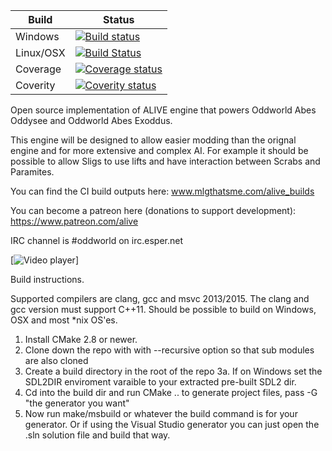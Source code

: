 Build  | Status
------------- | -------------
Windows |[![Build status](https://ci.appveyor.com/api/projects/status/r7k50qbfx8wynbd2?svg=true)](https://ci.appveyor.com/project/paulsapps/alive)
Linux/OSX | [![Build Status](https://travis-ci.org/paulsapps/alive.svg?branch=master)](https://travis-ci.org/paulsapps/alive)
Coverage  |[![Coverage status](https://coveralls.io/repos/paulsapps/alive/badge.svg)](https://coveralls.io/r/paulsapps/alive)
Coverity  | [![Coverity status](https://scan.coverity.com/projects/5367/badge.svg)](https://scan.coverity.com/projects/5367)


Open source implementation of ALIVE engine that powers Oddworld Abes Oddysee and Oddworld Abes Exoddus. 

This engine will be designed to allow easier modding than the orignal engine and for more extensive and complex AI. For example it should be possible to allow Sligs to use lifts and have interaction between Scrabs and Paramites.

You can find the CI build outputs here:
www.mlgthatsme.com/alive_builds

You can become a patreon here (donations to support development):
https://www.patreon.com/alive

IRC channel is #oddworld on irc.esper.net


[![Video player](https://raw.githubusercontent.com/paulsapps/alive/dev/doc/screenshots/alive1.png)]

Build instructions.

Supported compilers are clang, gcc and msvc 2013/2015. The clang and gcc version must support C++11. Should be possible to build on Windows, OSX and most *nix OS'es.

1. Install CMake 2.8 or newer.
2. Clone down the repo with with --recursive option so that sub modules are also cloned
3. Create a build directory in the root of the repo
3a. If on Windows set the SDL2DIR enviroment varaible to your extracted pre-built SDL2 dir.
4. Cd into the build dir and run CMake .. to generate project files, pass -G "the generator you want"
5. Now run make/msbuild or whatever the build command is for your generator. Or if using the Visual Studio generator you can just open the .sln solution file and build that way.

